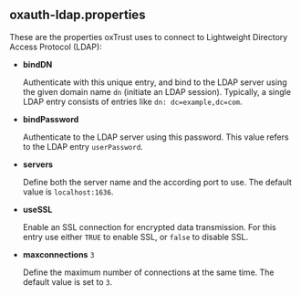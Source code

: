
## oxauth-ldap.properties

These are the properties oxTrust uses to connect to Lightweight
Directory Access Protocol (LDAP):

 * __bindDN__

   Authenticate with this unique entry, and bind to the LDAP server
   using the given domain name `dn` (initiate an LDAP session). 
   Typically, a single LDAP entry consists of entries like 
   `dn: dc=example,dc=com`.

 * __bindPassword__

   Authenticate to the LDAP server using this password. This value
   refers to the LDAP entry `userPassword`.

 * __servers__ 

   Define both the server name and the according port to use. The
   default value is `localhost:1636`.

 * __useSSL__ 

   Enable an SSL connection for encrypted data transmission. For this
   entry use either `TRUE` to enable SSL, or `false` to disable SSL.

 * __maxconnections__ `3`

   Define the maximum number of connections at the same time. The 
   default value is set to `3`.

